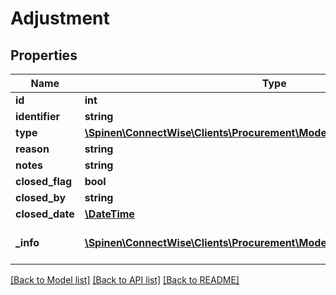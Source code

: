 # Adjustment

## Properties
Name | Type | Description | Notes
------------ | ------------- | ------------- | -------------
**id** | **int** |  | [optional] 
**identifier** | **string** |  | 
**type** | [**\Spinen\ConnectWise\Clients\Procurement\Model\AdjustmentTypeReference**](AdjustmentTypeReference.md) |  | 
**reason** | **string** |  | [optional] 
**notes** | **string** |  | [optional] 
**closed_flag** | **bool** |  | [optional] 
**closed_by** | **string** |  | [optional] 
**closed_date** | [**\DateTime**](\DateTime.md) |  | [optional] 
**_info** | [**\Spinen\ConnectWise\Clients\Procurement\Model\Metadata**](Metadata.md) | Metadata of the entity | [optional] 

[[Back to Model list]](../README.md#documentation-for-models) [[Back to API list]](../README.md#documentation-for-api-endpoints) [[Back to README]](../README.md)


